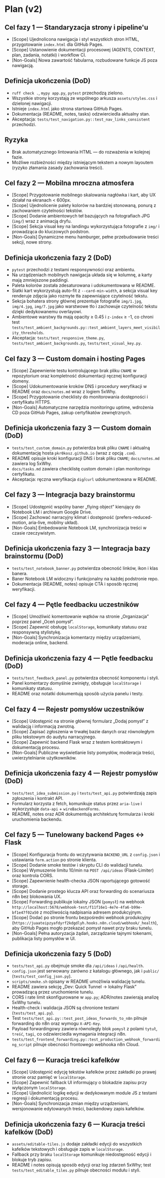 # Plan (v2)

## Cel fazy 1 — Standaryzacja strony i pipeline'u
- [Scope] Ujednolicona nawigacja i styl wszystkich stron HTML, przygotowanie `index.html` dla GitHub Pages.
- [Scope] Ustanowienie dokumentacji procesowej (AGENTS, CONTEXT, plan, zadania, notatki) i workflow CI.
- [Non-Goals] Nowa zawartość fabularna, rozbudowane funkcje JS poza nawigacją.

## Definicja ukończenia (DoD)
- `ruff check .`, `mypy app.py`, `pytest` przechodzą zielono.
- Wszystkie strony korzystają ze wspólnego arkusza `assets/styles.css` i dzielonej nawigacji.
- Istnieje `index.html` jako strona startowa GitHub Pages.
- Dokumentacja (README, notes, tasks) odzwierciedla aktualny stan.
- Akceptacja: `tests/test_navigation.py::test_nav_links_consistent` przechodzi.

## Ryzyka
- Brak automatycznego lintowania HTML — do rozważenia w kolejnej fazie.
- Możliwe rozbieżności między istniejącym tekstem a nowym layoutem (ryzyko złamania zasady zachowania treści).

## Cel fazy 2 — Mobilna mroczna atmosfera
- [Scope] Przygotowanie mobilnego skalowania nagłówka i kart, aby UX działał na ekranach < 600px.
- [Scope] Ujednolicenie palety kolorów na bardziej stonowaną, ponurą z zachowaniem czytelności tekstów.
- [Scope] Dodanie ambientowych teł bazujących na fotografiach JPG (`img/`) wraz z animacją dryfu.
- [Scope] Sekcja visual key na landingu wykorzystująca fotografie z `img/` i prowadząca do kluczowych podstron.
- [Non-Goals] Dynamiczne menu hamburger, pełne przebudowanie treści sekcji, nowe strony.

## Definicja ukończenia fazy 2 (DoD)
- `pytest` przechodzi z testami responsywności oraz ambientu.
- Na urządzeniach mobilnych nawigacja układa się w kolumnę, a karty mają zmniejszone paddingi.
- Paleta kolorów została zdesaturowana i udokumentowana w README.
- Siatki kart wykorzystują auto-fit z `--card-min-width`, a sekcja visual key renderuje zdjęcia jako rozmyte tła zapewniające czytelność tekstu.
- Sekcja bohatera strony głównej prezentuje fotografie `img/1.jpg`, `img/4.jpg`, `img/7.jpg` jako warstwowe tło i zachowuje czytelność tekstu dzięki dedykowanemu overlayowi.
- Ambientowe warstwy tła mają opacity ≥ 0.45 i `z-index` ≥ -1, co chroni test `tests/test_ambient_backgrounds.py::test_ambient_layers_meet_visibility_thresholds`.
- Akceptacja: `tests/test_responsive_theme.py`, `tests/test_ambient_backgrounds.py`, `tests/test_visual_key.py`.

## Cel fazy 3 — Custom domain i hosting Pages
- [Scope] Zapewnienie testu kontrolującego brak pliku `CNAME` w repozytorium oraz kompletność dokumentacji ręcznej konfiguracji domeny.
- [Scope] Udokumentowanie kroków DNS i procedury weryfikacji w README oraz `docs/notes.md` wraz z logiem 5xWhy.
- [Scope] Przygotowanie checklisty do monitorowania dostępności i certyfikatu HTTPS.
- [Non-Goals] Automatyczne narzędzia monitoringu uptime, wdrożenia CD poza GitHub Pages, zakup certyfikatów zewnętrznych.

## Definicja ukończenia fazy 3 — Custom domain (DoD)
- `tests/test_custom_domain.py` potwierdza brak pliku `CNAME` i aktualną dokumentację hosta `pkr0kosz.github.io` (wraz z opcją `.com`).
- README opisuje kroki konfiguracji DNS i brak pliku `CNAME`; `docs/notes.md` zawiera log 5xWhy.
- `docs/tasks.md` zawiera checklistę custom domain i plan monitoringu certyfikatu.
- Akceptacja: ręczna weryfikacja `dig`/`curl` udokumentowana w README.

## Cel fazy 3 — Integracja bazy brainstormu
- [Scope] Udostępnić wspólny baner „flying object” kierujący do Notebook LM i archiwum Google Drive.
- [Scope] Zachować narracyjny klimat i dostępność (prefers-reduced-motion, aria-live, mobilny układ).
- [Non-Goals] Embedowanie Notebook LM, synchronizacja treści w czasie rzeczywistym.

## Definicja ukończenia fazy 3 — Integracja bazy brainstormu (DoD)
- `tests/test_notebook_banner.py` potwierdza obecność linków, ikon i klas banera.
- Baner Notebook LM widoczny i funkcjonalny na każdej podstronie repo.
- Dokumentacja (README, notes) opisuje CTA i sposób ręcznej weryfikacji.

## Cel fazy 4 — Pętle feedbacku uczestników
- [Scope] Umożliwić komentowanie wątków na stronie „Organizacja” poprzez panel „Oceń pomysł”.
- [Scope] Zapewnić obsługę `localStorage`, komunikaty statusu oraz responsywną stylistykę.
- [Non-Goals] Synchronizacja komentarzy między urządzeniami, moderacja online, backend.

## Definicja ukończenia fazy 4 — Pętle feedbacku (DoD)
- `tests/test_feedback_panel.py` potwierdza obecność komponentu i styli.
- Panel komentarzy domyślnie zwinięty, obsługuje `localStorage` i komunikaty statusu.
- README oraz notatki dokumentują sposób użycia panelu i testy.

## Cel fazy 4 — Rejestr pomysłów uczestników
- [Scope] Udostępnić na stronie głównej formularz „Dodaj pomysł” z walidacją i informacją zwrotną.
- [Scope] Zapisać zgłoszenia w trwałej bazie danych oraz równoległym pliku tekstowym do audytu narracyjnego.
- [Scope] Zapewnić backend Flask wraz z testem kontraktowym i dokumentacją procesu.
- [Non-Goals] Publiczne wyświetlanie listy pomysłów, moderacja treści, uwierzytelnianie użytkowników.

## Definicja ukończenia fazy 4 — Rejestr pomysłów (DoD)
- `tests/test_idea_submission.py` i `tests/test_api.py` potwierdzają zapis zgłoszenia i kontrakt API.
- Formularz korzysta z fetch, komunikuje status przez `aria-live` i wykorzystuje `data-api` + `wireBackendForms`.
- README, notes oraz ADR dokumentują architekturę formularza i kroki uruchomienia backendu.

## Cel fazy 5 — Tunelowany backend Pages ↔ Flask
- [Scope] Konfiguracja frontu do wczytywania `BACKEND_URL` z `config.json` i ustawiania `form.action` po stronie klienta.
- [Scope] Dodanie smoke testów i skryptu CLI do walidacji tunelu.
- [Scope] Wymuszenie limitu 10/min na `POST /api/ideas` (Flask-Limiter) oraz kontrola CORS.
- [Scope] Zapewnienie health-checka JSON raportującego gotowość storage.
- [Scope] Dodanie prostego klucza API oraz forwarding do scenariusza n8n bez blokowania UX.
- [Scope] Forwarding publikuje lokalny JSON (`pomysł`) na webhook `http://localhost:5678/webhook-test/f11f16e1-4e7e-4fa6-b99e-bf1e47f02a50` z możliwością nadpisania adresem produkcyjnym.
- [Scope] Dodać po stronie frontu bezpośredni webhook produkcyjny (`https://juaateipzyafdyrf2kdgdlyh.hooks.n8n.cloud/webhook/_health`), aby GitHub Pages mogło przekazać pomysł nawet przy braku tunelu.
- [Non-Goals] Pełna autoryzacja żądań, zarządzanie tajnymi tokenami, publikacja listy pomysłów w UI.

## Definicja ukończenia fazy 5 (DoD)
- `tests/test_api.py` obejmuje smoke dla `/api/ideas` i `/api/health`.
- `config.json` jest serwowany zarówno z katalogu głównego, jak i `public/` (`tests/test_config_json.py`).
- `scripts/smoke.sh` opisany w README umożliwia walidację tunelu.
- README zawiera sekcję „Dev: Quick Tunnel → lokalny Flask” prowadzącą przez uruchomienie tunelu.
- CORS i rate limit skonfigurowane w `app.py`; ADR/notes zawierają analizę 5xWhy tunelu.
- Health-check i walidacja JSON są chronione testami (`tests/test_api.py`).
- Test `tests/test_api.py::test_post_ideas_forwards_to_n8n` pilnuje forwarding do n8n oraz wymogu `X-API-Key`.
- Payload forwardingowy zawiera równoległy blok `pomysł` z polami `tytuł`, `treść`, `tagi`, co odzwierciedla wymagania integracji n8n.
- `tests/test_frontend_forwarding.py::test_production_webhook_forwarding_script` pilnuje obecności frontowego webhooka n8n Cloud.

## Cel fazy 6 — Kuracja treści kafelków
- [Scope] Udostępnić edycję tekstów kafelków przez zakładki po prawej stronie oraz pamięć w `localStorage`.
- [Scope] Zapewnić fallback UI informujący o blokadzie zapisu przy wyłączonym `localStorage`.
- [Scope] Ujednolicić logikę edycji w dedykowanym module JS z testami regresji i dokumentacją procesu.
- [Non-Goals] Synchronizacja zmian między urządzeniami, wersjonowanie edytowanych treści, backendowy zapis kafelków.

## Definicja ukończenia fazy 6 — Kuracja treści kafelków (DoD)
- `assets/editable-tiles.js` dodaje zakładki edycji do wszystkich kafelków tekstowych i obsługuje zapis w `localStorage`.
- Fallback przy braku `localStorage` komunikuje niedostępność edycji i blokuje tryb zapisu.
- README i notes opisują sposób edycji oraz log zdarzeń 5xWhy; test `tests/test_editable_tiles.py` pilnuje obecności modułu i styli.
